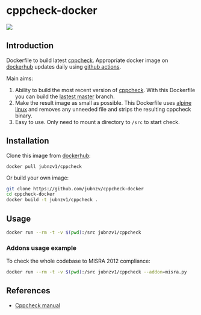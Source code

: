 # cppcheck-docker

![](https://github.com/jubnzv/cppcheck-docker/workflows/Docker%20Image%20CI/badge.svg)

## Introduction

Dockerfile to build latest [cppcheck](https://github.com/danmar/cppcheck). Appropriate docker image on [dockerhub](https://cloud.docker.com/repository/docker/jubnzv1/cppcheck) updates daily using [github actions](https://github.com/jubnzv/cppcheck-docker/actions).

Main aims:

1. Ability to build the most recent version of [cppcheck](https://github.com/danmar/cppcheck). With this Dockerfile you can build the [lastest master](https://github.com/danmar/cppcheck/commits/master) branch.
2. Make the result image as small as possible. This Dockerfile uses [alpine linux](https://alpinelinux.org) and removes any unneeded file and strips the resulting cppcheck binary.
3. Easy to use. Only need to mount a directory to `/src` to start check.

## Installation

Clone this image from [dockerhub](https://cloud.docker.com/repository/docker/jubnzv1/cppcheck):

```basg
docker pull jubnzv1/cppcheck
```

Or build your own image:
```bash
git clone https://github.com/jubnzv/cppcheck-docker
cd cppcheck-docker
docker build -t jubnzv1/cppcheck .
```

## Usage

```bash
docker run --rm -t -v $(pwd):/src jubnzv1/cppcheck
```

### Addons usage example

To check the whole codebase to MISRA 2012 compliance:
```bash
docker run --rm -t -v $(pwd):/src jubnzv1/cppcheck --addon=misra.py
```

## References

* [Cppcheck manual](http://cppcheck.sourceforge.net/manual.html)

